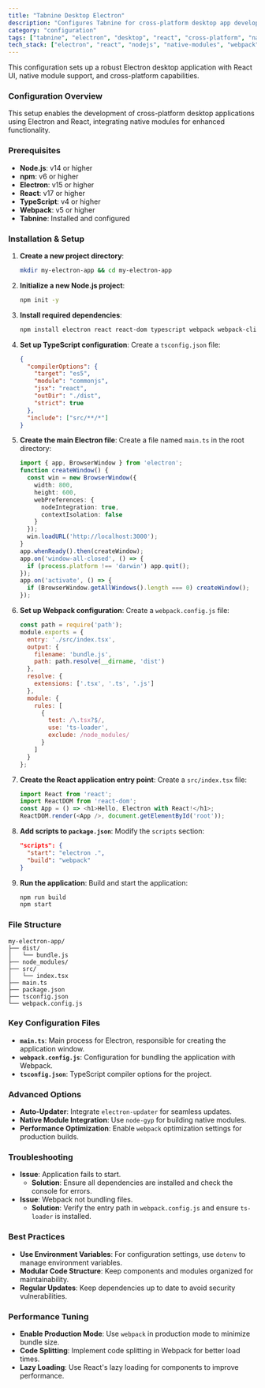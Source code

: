 ```yaml
---
title: "Tabnine Desktop Electron"
description: "Configures Tabnine for cross-platform desktop app development with Electron, React, and native integrations."
category: "configuration"
tags: ["tabnine", "electron", "desktop", "react", "cross-platform", "native"]
tech_stack: ["electron", "react", "nodejs", "native-modules", "webpack", "typescript"]
---
```


This configuration sets up a robust Electron desktop application with React UI, native module support, and cross-platform capabilities.

### Configuration Overview
This setup enables the development of cross-platform desktop applications using Electron and React, integrating native modules for enhanced functionality.

### Prerequisites
- **Node.js**: v14 or higher
- **npm**: v6 or higher
- **Electron**: v15 or higher
- **React**: v17 or higher
- **TypeScript**: v4 or higher
- **Webpack**: v5 or higher
- **Tabnine**: Installed and configured

### Installation & Setup
1. **Create a new project directory**:
   ```bash
   mkdir my-electron-app && cd my-electron-app
   ```
2. **Initialize a new Node.js project**:
   ```bash
   npm init -y
   ```
3. **Install required dependencies**:
   ```bash
   npm install electron react react-dom typescript webpack webpack-cli ts-loader
   ```
4. **Set up TypeScript configuration**:
   Create a `tsconfig.json` file:
   ```json
   {
     "compilerOptions": {
       "target": "es5",
       "module": "commonjs",
       "jsx": "react",
       "outDir": "./dist",
       "strict": true
     },
     "include": ["src/**/*"]
   }
   ```
5. **Create the main Electron file**:
   Create a file named `main.ts` in the root directory:
   ```typescript
   import { app, BrowserWindow } from 'electron';
   function createWindow() {
     const win = new BrowserWindow({
       width: 800,
       height: 600,
       webPreferences: {
         nodeIntegration: true,
         contextIsolation: false
       }
     });
     win.loadURL('http://localhost:3000');
   }
   app.whenReady().then(createWindow);
   app.on('window-all-closed', () => {
     if (process.platform !== 'darwin') app.quit();
   });
   app.on('activate', () => {
     if (BrowserWindow.getAllWindows().length === 0) createWindow();
   });
   ```
6. **Set up Webpack configuration**:
   Create a `webpack.config.js` file:
   ```javascript
   const path = require('path');
   module.exports = {
     entry: './src/index.tsx',
     output: {
       filename: 'bundle.js',
       path: path.resolve(__dirname, 'dist')
     },
     resolve: {
       extensions: ['.tsx', '.ts', '.js']
     },
     module: {
       rules: [
         {
           test: /\.tsx?$/,
           use: 'ts-loader',
           exclude: /node_modules/
         }
       ]
     }
   };
   ```
7. **Create the React application entry point**:
   Create a `src/index.tsx` file:
   ```typescript
   import React from 'react';
   import ReactDOM from 'react-dom';
   const App = () => <h1>Hello, Electron with React!</h1>;
   ReactDOM.render(<App />, document.getElementById('root'));
   ```
8. **Add scripts to `package.json`**:
   Modify the `scripts` section:
   ```json
   "scripts": {
     "start": "electron .",
     "build": "webpack"
   }
   ```
9. **Run the application**:
   Build and start the application:
   ```bash
   npm run build
   npm start
   ```

### File Structure
```
my-electron-app/
├── dist/
│   └── bundle.js
├── node_modules/
├── src/
│   └── index.tsx
├── main.ts
├── package.json
├── tsconfig.json
└── webpack.config.js
```

### Key Configuration Files
- **`main.ts`**: Main process for Electron, responsible for creating the application window.
- **`webpack.config.js`**: Configuration for bundling the application with Webpack.
- **`tsconfig.json`**: TypeScript compiler options for the project.

### Advanced Options
- **Auto-Updater**: Integrate `electron-updater` for seamless updates.
- **Native Module Integration**: Use `node-gyp` for building native modules.
- **Performance Optimization**: Enable `webpack` optimization settings for production builds.

### Troubleshooting
- **Issue**: Application fails to start.
  - **Solution**: Ensure all dependencies are installed and check the console for errors.
- **Issue**: Webpack not bundling files.
  - **Solution**: Verify the entry path in `webpack.config.js` and ensure `ts-loader` is installed.

### Best Practices
- **Use Environment Variables**: For configuration settings, use `dotenv` to manage environment variables.
- **Modular Code Structure**: Keep components and modules organized for maintainability.
- **Regular Updates**: Keep dependencies up to date to avoid security vulnerabilities.

### Performance Tuning
- **Enable Production Mode**: Use `webpack` in production mode to minimize bundle size.
- **Code Splitting**: Implement code splitting in Webpack for better load times.
- **Lazy Loading**: Use React's lazy loading for components to improve performance.